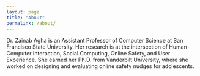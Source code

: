 ```yaml
---
layout: page
title: "About"
permalink: /about/
---
```


Dr. Zainab Agha is an Assistant Professor of Computer Science at San Francisco State University.
Her research is at the intersection of Human-Computer Interaction, Social Computing, Online Safety,
and User Experience. She earned her Ph.D. from Vanderbilt University, where she worked on designing and
evaluating online safety nudges for adolescents.
